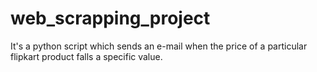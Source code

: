 # web_scrapping_project
It's a python script which sends an e-mail when the price of a particular flipkart product falls a specific value.
